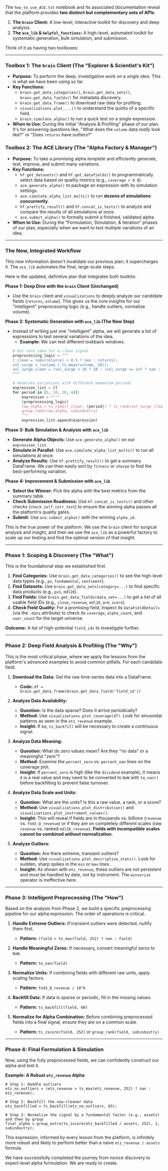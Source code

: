 

The `how_to_use_ACE.txt` notebook and its associated documentation reveal that the platform provides **two distinct but complementary sets of APIs**:

1.  **The `brain` Client:** A low-level, interactive toolkit for discovery and deep analysis.
2.  **The `ace_lib` & `helpful_functions`:** A high-level, automated toolkit for systematic generation, bulk simulation, and submission.

Think of it as having two toolboxes:

---

### Toolbox 1: The `brain` Client (The "Explorer & Scientist's Kit")

*   **Purpose:** To perform the deep, investigative work on a *single idea*. This is what we have been using so far.
*   **Key Functions:**
    *   `brain.get_data_categories()`, `brain.get_data_sets()`, `brain.get_data_fields()` for metadata discovery.
    *   `brain.get_data_frame()` to download raw data for profiling.
    *   `visualizations.plot_...()` to understand the quirks of a specific field.
    *   `brain.simulate_alpha()` to run a quick test on a single expression.
*   **When to Use:** During the initial "Analysis & Profiling" phase of our plan. It's for answering questions like, "What does the `volume` data *really* look like?" or "Does `returns` have outliers?"

### Toolbox 2: The ACE Library (The "Alpha Factory & Manager")

*   **Purpose:** To take a promising alpha *template* and efficiently generate, test, improve, and submit many variations.
*   **Key Functions:**
    *   `hf.get_datasets()` and `hf.get_datafields()` to programmatically select data based on quality metrics (e.g., `coverage > 0.8`).
    *   `ace.generate_alpha()` to package an expression with its simulation settings.
    *   `ace.simulate_alpha_list_multi()` to run **dozens of simulations concurrently**.
    *   `hf.prettify_result()` and `hf.concat_is_tests()` to analyze and compare the results of all simulations at once.
    *   `ace.submit_alpha()` to formally submit a finished, validated alpha.
*   **When to Use:** During the "Formulation, Simulation, & Iteration" phases of our plan, especially when we want to test multiple variations of an idea.

---

### The New, Integrated Workflow

This new information doesn't invalidate our previous plan; it supercharges it. The `ace_lib` automates the final, large-scale steps.

Here is the updated, definitive plan that integrates both toolkits:

**Phase 1: Deep Dive with the `brain` Client (Unchanged)**
*   Use the `brain` client and `visualizations` to deeply analyze our candidate fields (`returns`, `volume`). This gives us the core insights for our "intelligent" preprocessing logic (e.g., handle outliers, normalize volume).

**Phase 2: Systematic Generation with `ace_lib` (The New Step)**
*   Instead of writing just one "intelligent" alpha, we will generate a list of expressions to test several variations of the idea.
    *   **Example:** We can test different lookback windows.
    ```python
    # Our core idea for a clean signal
    preprocessing_logic = """
    r_clean = (abs(returns) > 0.5 ? nan : returns);
    vol_surge = (volume / ts_mean(volume, 20));
    vol_surge_clean = (vol_surge > 10 ? 10 : (vol_surge == inf ? nan : vol_surge));
    """
    
    # Generate variations with different momentum periods
    expression_list = []
    for period in [5, 10, 20, 40]:
        expression = f"""
        {preprocessing_logic}
        raw_alpha = ts_rank(r_clean, {period}) * ts_rank(vol_surge_clean, {period});
        group_rank(raw_alpha, subindustry)
        """
        expression_list.append(expression)
    ```

**Phase 3: Bulk Simulation & Analysis with `ace_lib`**
*   **Generate Alpha Objects:** Use `ace.generate_alpha()` on our `expression_list`.
*   **Simulate in Parallel:** Use `ace.simulate_alpha_list_multi()` to run all simulations at once.
*   **Analyze Results:** Use `hf.prettify_result()` to get a summary DataFrame. We can then easily sort by `fitness` or `sharpe` to find the best-performing variation.

**Phase 4: Improvement & Submission with `ace_lib`**
*   **Select the Winner:** Pick the alpha with the best metrics from the summary table.
*   **Check Submission Readiness:** Use `hf.concat_is_tests()` and other checks (`check_self_corr_test`) to ensure the winning alpha passes all the platform's quality gates.
*   **Submit:** Use `ace.submit_alpha()` with the winning `alpha_id`.

This is the true power of the platform. We use the `brain` client for surgical analysis and insight, and then we use the `ace_lib` as a powerful factory to scale up our testing and find the optimal version of that insight.

---

### Phase 1: Scoping & Discovery (The "What")

This is the foundational step we established first.

1.  **Find Categories:** Use `brain.get_data_categories()` to see the high-level data types (e.g., `pv`, `fundamental`, `sentiment`).
2.  **Find Datasets:** Use `brain.get_data_sets(category=...)` to find specific data products (e.g., `pv1`, `mdl26`).
3.  **Find Fields:** Use `brain.get_data_fields(data_set=...)` to get a list of all usable field IDs (e.g., `close`, `revenue`, `mdl26_arm_score`).
4.  **Check Field Quality:** For a promising field, inspect its `DataFieldDetails` (via the `.data` attribute) to check its `coverage`, `alpha_count`, and `user_count` for the target universe.

**Outcome:** A list of high-potential `field_ids` to investigate further.

---

### Phase 2: Deep Field Analysis & Profiling (The "Why")

This is the most critical phase, where we apply the lessons from the platform's advanced examples to avoid common pitfalls. For each candidate field:

1.  **Download the Data:** Get the raw time-series data into a DataFrame.
    *   **Code:** `df = brain.get_data_frame(brain.get_data_field('field_id'))`

2.  **Analyze Data Availability:**
    *   **Question:** Is the data sparse? Does it arrive periodically?
    *   **Method:** Use `visualizations.plot_coverage(df)`. Look for sinusoidal patterns as seen in the `etz_revenue` example.
    *   **Insight:** If so, `ts_backfill` will be necessary to create a continuous signal.

3.  **Analyze Data Meaning:**
    *   **Question:** What do zero values mean? Are they "no data" or a meaningful "zero"?
    *   **Method:** Examine the `percent_zero` vs. `percent_nan` lines on the coverage plot.
    *   **Insight:** If `percent_zero` is high (like the `dividend` example), it means `0` is a real value and may need to be converted to `NaN` with `to_nan()` before backfilling to prevent false turnover.

4.  **Analyze Data Scale and Units:**
    *   **Question:** What are the units? Is this a raw value, a rank, or a score?
    *   **Method:** Use `visualizations.plot_distribution()` and `visualizations.plot_instrument_values()`.
    *   **Insight:** This will reveal if fields are in thousands vs. billions (`revenue` vs. `fnd3_Q_revenue`) or if they are on completely different scales (raw `revenue` vs. ranked `mdl26_revenue`). **Fields with incompatible scales cannot be combined without normalization.**

5.  **Analyze Outliers:**
    *   **Question:** Are there extreme, transient outliers?
    *   **Method:** Use `visualizations.plot_descriptive_stats()`. Look for sudden, sharp spikes in the `min` or `max` lines.
    *   **Insight:** As shown with `etz_revenue`, these outliers are not persistent and must be handled by date, not by instrument. The `winsorize` operator is ineffective here.

---

### Phase 3: Intelligent Preprocessing (The "How")

Based on the analysis from Phase 2, we build a specific preprocessing pipeline for our alpha expression. The order of operations is critical.

1.  **Handle Extreme Outliers:** If transient outliers were detected, nullify them first.
    *   **Pattern:** `(field > ts_max(field, 252) ? nan : field)`

2.  **Handle Meaningful Zeros:** If necessary, convert meaningful zeros to `NaN`.
    *   **Pattern:** `to_nan(field)`

3.  **Normalize Units:** If combining fields with different raw units, apply scaling factors.
    *   **Pattern:** `fnd3_Q_revenue / 10^6`

4.  **Backfill Data:** If data is sparse or periodic, fill in the missing values.
    *   **Pattern:** `ts_backfill(field, 60)`

5.  **Normalize for Alpha Combination:** Before combining preprocessed fields into a final signal, ensure they are on a common scale.
    *   **Pattern:** `ts_zscore(field, 252)` or `group_rank(field, subindustry)`

---

### Phase 4: Final Formulation & Simulation

Now, using the fully preprocessed fields, we can confidently construct our alpha and test it.

**Example: A Robust `etz_revenue` Alpha**

```
# Step 1: Handle outliers
etz_no_outliers = (etz_revenue > ts_max(etz_revenue, 252) ? nan : etz_revenue);

# Step 2: Backfill the now-cleaner data
etz_backfilled = ts_backfill(etz_no_outliers, 65);

# Step 3: Normalize the signal by a fundamental factor (e.g., assets) and then by group
final_alpha = group_extra(ts_zscore(etz_backfilled / assets, 252), 1, subindustry);
```

This expression, informed by every lesson from the platform, is infinitely more robust and likely to perform better than a naive `etz_revenue / assets` formula.

We have successfully completed the journey from novice discovery to expert-level alpha formulation. We are ready to create.
